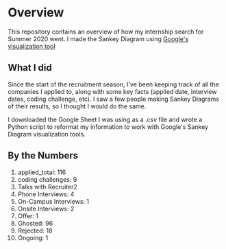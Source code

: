 # Overview

This repository contains an overview of how my internship search for Summer 2020 went. I made the Sankey Diagram using [Google's visualization tool](https://developers.google.com/chart/interactive/docs/gallery/sankey)

## What I did 
Since the start of the recruitment season, I've been keeping track of  all the companies I applied to, along with some key facts (applied date, interview dates, coding challenge, etc). I saw a few people making Sankey Diagrams of their results, so I thought I would do the same. 

I downloaded the Google Sheet I was using as a .csv file and wrote a Python script to reformat my information to work with Google's Sankey Diagram visualization tools. 

## By the Numbers

1. applied_total: 116
2. coding challenges: 9
3. Talks with Recruiter2
4. Phone Interviews: 4
5. On-Campus Interviews: 1
6. Onsite Interviews: 2
7. Offer: 1
8. Ghosted: 96
9. Rejected: 18
10. Ongoing: 1
 
